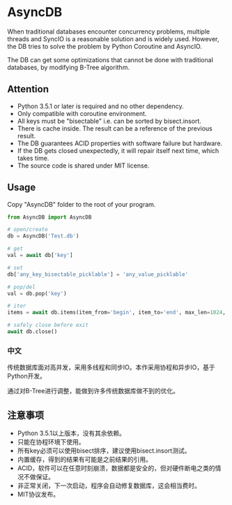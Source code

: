 # AsyncDB
When traditional databases encounter concurrency problems, multiple threads and SyncIO is a reasonable solution and is
widely used. However, the DB tries to solve the problem by Python Coroutine and AsyncIO.

The DB can get some optimizations that cannot be done with traditional databases, by modifying B-Tree algorithm.

## Attention
* Python 3.5.1 or later is required and no other dependency.
* Only compatible with coroutine environment.
* All keys must be "bisectable" i.e. can be sorted by bisect.insort.
* There is cache inside. The result can be a reference of the previous result.
* The DB guarantees ACID properties with software failure but hardware.
* If the DB gets closed unexpectedly, it will repair itself next time, which takes time.
* The source code is shared under MIT license.

## Usage
Copy "AsyncDB" folder to the root of your program.

```Python
from AsyncDB import AsyncDB

# open/create
db = AsyncDB('Test.db')

# get
val = await db['key']

# set
db['any_key_bisectable_picklable'] = 'any_value_picklable'

# pop/del
val = db.pop('key')

# iter
items = await db.items(item_from='begin', item_to='end', max_len=1024, reverse=False)

# safely close before exit
await db.close()
```

### 中文
传统数据库面对高并发，采用多线程和同步IO。本作采用协程和异步IO，基于Python开发。

通过对B-Tree进行调整，能做到许多传统数据库做不到的优化。

## 注意事项
* Python 3.5.1以上版本，没有其余依赖。
* 只能在协程环境下使用。
* 所有key必须可以使用bisect排序，建议使用bisect.insort测试。
* 内置缓存，得到的结果有可能是之前结果的引用。
* ACID，软件可以在任意时刻崩溃，数据都是安全的，但对硬件断电之类的情况不做保证。
* 非正常关闭，下一次启动，程序会自动修复数据库，这会相当费时。
* MIT协议发布。
